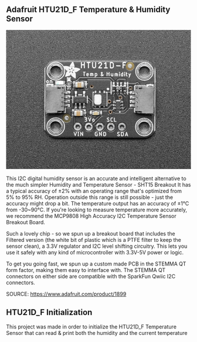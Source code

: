 Adafruit HTU21D_F Temperature & Humidity Sensor
-------------------------------------

![](https://raw.githubusercontent.com/AlexandrosPanag/My_Arduino_Projects/main/HTU21D_F/htu21d_f.jpg)


This I2C digital humidity sensor is an accurate and intelligent alternative to the much simpler Humidity and Temperature Sensor - SHT15 Breakout It has a typical accuracy of ±2% with an operating range that's optimized from 5% to 95% RH. Operation outside this range is still possible - just the accuracy might drop a bit. The temperature output has an accuracy of ±1°C from -30~90°C. If you're looking to measure temperature more accurately, we recommend the MCP9808 High Accuracy I2C Temperature Sensor Breakout Board.

Such a lovely chip - so we spun up a breakout board that includes the Filtered version (the white bit of plastic which is a PTFE filter to keep the sensor clean), a 3.3V regulator and I2C level shifting circuitry. This lets you use it safely with any kind of microcontroller with 3.3V-5V power or logic.

To get you going fast, we spun up a custom made PCB in the STEMMA QT form factor, making them easy to interface with. The STEMMA QT connectors on either side are compatible with the SparkFun Qwiic I2C connectors.

SOURCE: https://www.adafruit.com/product/1899


HTU21D_F Initialization
--------------------------------------------------------

This project was made in order to initialize the HTU21D_F Temperature Sensor that can read & print both the humidity and the current temperature
